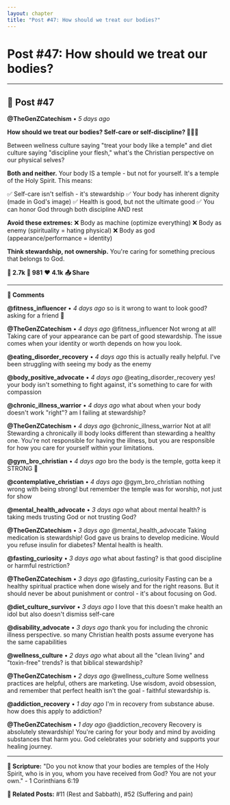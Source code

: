 ```yaml
---
layout: chapter
title: "Post #47: How should we treat our bodies?"
---
```

# Post #47: How should we treat our bodies?

---

## 📱 Post #47

**@TheGenZCatechism** • *5 days ago*

**How should we treat our bodies? Self-care or self-discipline? 💪🧘‍♀️**

Between wellness culture saying "treat your body like a temple" and diet culture saying "discipline your flesh," what's the Christian perspective on our physical selves?

**Both and neither.** Your body IS a temple - but not for yourself. It's a temple of the Holy Spirit. This means:

✅ Self-care isn't selfish - it's stewardship
✅ Your body has inherent dignity (made in God's image)
✅ Health is good, but not the ultimate good
✅ You can honor God through both discipline AND rest

**Avoid these extremes:**
❌ Body as machine (optimize everything)
❌ Body as enemy (spirituality = hating physical)
❌ Body as god (appearance/performance = identity)

**Think stewardship, not ownership.** You're caring for something precious that belongs to God.

**💭 2.7k** **🔄 981** **❤️ 4.1k** **📤 Share**

---

**💬 Comments**

**@fitness_influencer** • *4 days ago*
so is it wrong to want to look good? asking for a friend 👀

**@TheGenZCatechism** • *4 days ago*
@fitness_influencer Not wrong at all! Taking care of your appearance can be part of good stewardship. The issue comes when your identity or worth depends on how you look.

**@eating_disorder_recovery** • *4 days ago*
this is actually really helpful. I've been struggling with seeing my body as the enemy

**@body_positive_advocate** • *4 days ago*
@eating_disorder_recovery yes! your body isn't something to fight against, it's something to care for with compassion

**@chronic_illness_warrior** • *4 days ago*
what about when your body doesn't work "right"? am I failing at stewardship?

**@TheGenZCatechism** • *4 days ago*
@chronic_illness_warrior Not at all! Stewarding a chronically ill body looks different than stewarding a healthy one. You're not responsible for having the illness, but you are responsible for how you care for yourself within your limitations.

**@gym_bro_christian** • *4 days ago*
bro the body is the temple, gotta keep it STRONG 💪

**@contemplative_christian** • *4 days ago*
@gym_bro_christian nothing wrong with being strong! but remember the temple was for worship, not just for show

**@mental_health_advocate** • *3 days ago*
what about mental health? is taking meds trusting God or not trusting God?

**@TheGenZCatechism** • *3 days ago*
@mental_health_advocate Taking medication is stewardship! God gave us brains to develop medicine. Would you refuse insulin for diabetes? Mental health is health.

**@fasting_curiosity** • *3 days ago*
what about fasting? is that good discipline or harmful restriction?

**@TheGenZCatechism** • *3 days ago*
@fasting_curiosity Fasting can be a healthy spiritual practice when done wisely and for the right reasons. But it should never be about punishment or control - it's about focusing on God.

**@diet_culture_survivor** • *3 days ago*
I love that this doesn't make health an idol but also doesn't dismiss self-care

**@disability_advocate** • *3 days ago*
thank you for including the chronic illness perspective. so many Christian health posts assume everyone has the same capabilities

**@wellness_culture** • *2 days ago*
what about all the "clean living" and "toxin-free" trends? is that biblical stewardship?

**@TheGenZCatechism** • *2 days ago*
@wellness_culture Some wellness practices are helpful, others are marketing. Use wisdom, avoid obsession, and remember that perfect health isn't the goal - faithful stewardship is.

**@addiction_recovery** • *1 day ago*
I'm in recovery from substance abuse. how does this apply to addiction?

**@TheGenZCatechism** • *1 day ago*
@addiction_recovery Recovery is absolutely stewardship! You're caring for your body and mind by avoiding substances that harm you. God celebrates your sobriety and supports your healing journey.

---

**📖 Scripture:** "Do you not know that your bodies are temples of the Holy Spirit, who is in you, whom you have received from God? You are not your own." - 1 Corinthians 6:19

**🔗 Related Posts:** #11 (Rest and Sabbath), #52 (Suffering and pain) 
